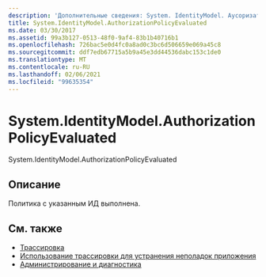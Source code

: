 ```yaml
---
description: 'Дополнительные сведения: System. IdentityModel. Аусоризатионполициевалуатед'
title: System.IdentityModel.AuthorizationPolicyEvaluated
ms.date: 03/30/2017
ms.assetid: 99a3b127-0513-48f0-9af4-83b1b40716b1
ms.openlocfilehash: 726bac5e0d4fc0a8ad0c3bc6d506659e069a45c8
ms.sourcegitcommit: ddf7edb67715a5b9a45e3dd44536dabc153c1de0
ms.translationtype: MT
ms.contentlocale: ru-RU
ms.lasthandoff: 02/06/2021
ms.locfileid: "99635354"
---
```

# <a name="systemidentitymodelauthorizationpolicyevaluated"></a>System.IdentityModel.AuthorizationPolicyEvaluated

System.IdentityModel.AuthorizationPolicyEvaluated  
  
## <a name="description"></a>Описание  

 Политика с указанным ИД выполнена.  
  
## <a name="see-also"></a>См. также

- [Трассировка](index.md)
- [Использование трассировки для устранения неполадок приложения](using-tracing-to-troubleshoot-your-application.md)
- [Администрирование и диагностика](../index.md)
